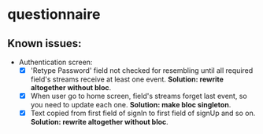 # questionnaire

## Known issues:
- Authentication screen:
    - [x] 'Retype Password' field not checked for resembling until all required field's streams receive at least one event. **Solution: rewrite altogether without bloc**.
    - [x] When user go to home screen, field's streams forget last event, so you need to update each one. **Solution: make bloc singleton**.
    - [x] Text copied from first field of signIn to first field of signUp and so on. **Solution: rewrite altogether without bloc**.